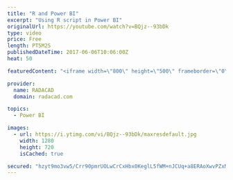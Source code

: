 ```yaml
---
title: "R and Power BI"
excerpt: "Using R script in Power BI"
originalUrl: https://youtube.com/watch?v=BQjz--93bDk
type: video
price: Free
length: PT5M2S
publishedDateTime: 2017-06-06T10:06:00Z
heat: 50

featuredContent: "<iframe width=\"800\" height=\"500\" frameborder=\"0\" src=\"https://www.youtube.com/embed/BQjz--93bDk\" allow=\"accelerometer; autoplay; encrypted-media; gyroscope; picture-in-picture\" allowfullscreen></iframe>"

provider:
  name: RADACAD
  domain: radacad.com

topics:
  - Power BI

images:
  - url: https://i.ytimg.com/vi/BQjz--93bDk/maxresdefault.jpg
    width: 1280
    height: 720
    isCached: true

secured: "hzyt9mo3vw5/Crr90pmrUOLwCrCxHbx0KeglL5fWM+nJCUq+a8ERAoXwvPZxM9becPYSUKdFE2B0BnbhqN63AlrlV8Q3vdcdozLwUdA8bgHz82qQf/umk00ijPAzO0wH29CRcmICzcpoHrfpnKocnfIp9u5zqIIZ2HgaMJzg28lrziQlRVpBCMcHzM3iHVNuUsAY2rkFVzUj33UhmxXCdy3drNL31EU5/6zRRCtcmqJalZgw3+B7cpVVSuf+1wnpoXav8hleem1Fsohi9FAdvlsBVp5SfOAqhYQpnmEl6Ca/ANtpj/BWUjEDwcyLlMQiyksh7mp+Eht3lhnFcZly0LBdB9V3hM9GVEtzgUNvLL4FwTx6ZzqOKOKxMEf9DrP834Z/Rc3p9lhe4pJYi2i/xkss+cvdq2hQd/4+Px7z5cw=;sFhMPNivPd1Y+szE/sv0eg=="
---
```


